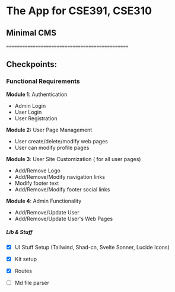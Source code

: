 

# The App for CSE391, CSE310
## Minimal CMS




```
==============================================
```

## Checkpoints:

### **Functional Requirements**
**Module 1**: Authentication

- Admin Login
- User Login
- User Registration

**Module 2:** User Page Management

- User create/delete/modify web pages
- User can modify profile pages

**Module 3**:  User Site Customization ( for all user pages)

- Add/Remove Logo
- Add/Remove/Modify navigation links
- Modify footer text
- Add/Remove/Modify footer social links

**Module 4**: Admin Functionality
- Add/Remove/Update User
- Add/Remove/Update User's Web Pages




##### Lib & Stuff
- [x] UI Stuff Setup (Tailwind, Shad-cn, Svelte Sonner, Lucide Icons)
- [x] Kit setup
- [x] Routes
- [ ] Md file parser








 
